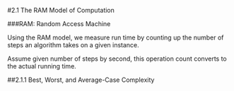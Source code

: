#2.1 The RAM Model of Computation

###RAM: Random Access Machine

Using the RAM model, we measure run time by counting up the number of steps an algorithm takes on a given instance.

Assume given number of steps by second, this operation count converts to the actual running time.

##2.1.1 Best, Worst, and Average-Case Complexity

